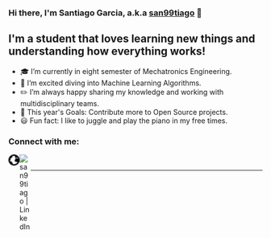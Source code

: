 ### Hi there, I'm Santiago Garcia,  a.k.a  [san99tiago][website] 👋

## I'm a student that loves learning new things and understanding how everything works!
- :mortar_board: I’m currently in eight semester of Mechatronics Engineering.
- :robot: I’m excited diving into Machine Learning Algorithms.
- :pencil2: I’m always happy sharing my knowledge and working with multidisciplinary teams.
- :goal_net: This year's Goals: Contribute more to Open Source projects.
- :smiley: Fun fact: I like to juggle and play the piano in my free times.

### Connect with me:
[<img align="left" alt="san99tiago | github" width="22px" src="https://raw.githubusercontent.com/iconic/open-iconic/master/svg/globe.svg" />][github]
[<img align="left" alt="san99tiago | LinkedIn" width="22px" src="https://cdn.jsdelivr.net/npm/simple-icons@v3/icons/linkedin.svg" />][linkedin]

<br />

---
[github]: https://github.com/san99tiago
[website]: https://github.com/san99tiago
[linkedin]: https://www.linkedin.com/in/san99tiago/
